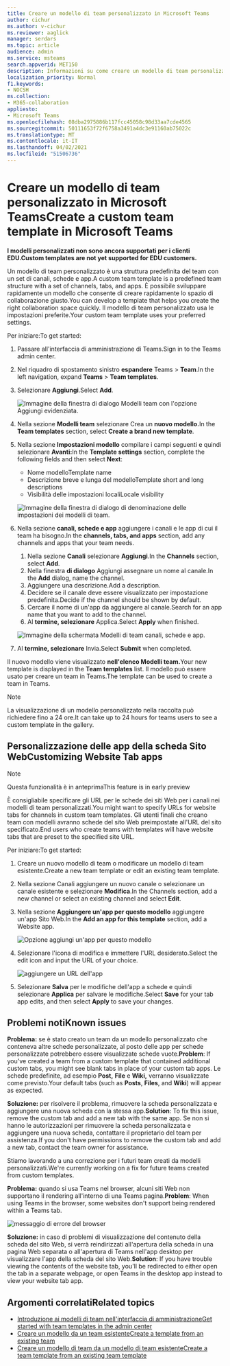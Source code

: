 ```yaml
---
title: Creare un modello di team personalizzato in Microsoft Teams
author: cichur
ms.author: v-cichur
ms.reviewer: aaglick
manager: serdars
ms.topic: article
audience: admin
ms.service: msteams
search.appverid: MET150
description: Informazioni su come creare un modello di team personalizzato in Microsoft Teams.
localization_priority: Normal
f1.keywords:
- NOCSH
ms.collection:
- M365-collaboration
appliesto:
- Microsoft Teams
ms.openlocfilehash: 08dba2975886b117fcc45058c98d33aa7cde4565
ms.sourcegitcommit: 50111653f72f6758a3491a4dc3e91160ab75022c
ms.translationtype: MT
ms.contentlocale: it-IT
ms.lasthandoff: 04/02/2021
ms.locfileid: "51506736"
---
```

# <a name="create-a-custom-team-template-in-microsoft-teams"></a><span data-ttu-id="6a1c9-103">Creare un modello di team personalizzato in Microsoft Teams</span><span class="sxs-lookup"><span data-stu-id="6a1c9-103">Create a custom team template in Microsoft Teams</span></span>

<span data-ttu-id="6a1c9-104">**I modelli personalizzati non sono ancora supportati per i clienti EDU.**</span><span class="sxs-lookup"><span data-stu-id="6a1c9-104">**Custom templates are not yet supported for EDU customers.**</span></span>

<span data-ttu-id="6a1c9-105">Un modello di team personalizzato è una struttura predefinita del team con un set di canali, schede e app.</span><span class="sxs-lookup"><span data-stu-id="6a1c9-105">A custom team template is a predefined team structure with a set of channels, tabs, and apps.</span></span> <span data-ttu-id="6a1c9-106">È possibile sviluppare rapidamente un modello che consente di creare rapidamente lo spazio di collaborazione giusto.</span><span class="sxs-lookup"><span data-stu-id="6a1c9-106">You can develop a template that helps you create the right collaboration space quickly.</span></span> <span data-ttu-id="6a1c9-107">Il modello di team personalizzato usa le impostazioni preferite.</span><span class="sxs-lookup"><span data-stu-id="6a1c9-107">Your custom team template uses your preferred settings.</span></span>  

<span data-ttu-id="6a1c9-108">Per iniziare:</span><span class="sxs-lookup"><span data-stu-id="6a1c9-108">To get started:</span></span>

1. <span data-ttu-id="6a1c9-109">Passare all'interfaccia di amministrazione di Teams.</span><span class="sxs-lookup"><span data-stu-id="6a1c9-109">Sign in to the Teams admin center.</span></span>

2. <span data-ttu-id="6a1c9-110">Nel riquadro di spostamento sinistro **espandere** Teams  >  **Team**.</span><span class="sxs-lookup"><span data-stu-id="6a1c9-110">In the left navigation, expand **Teams** > **Team templates**.</span></span>

3. <span data-ttu-id="6a1c9-111">Selezionare **Aggiungi**.</span><span class="sxs-lookup"><span data-stu-id="6a1c9-111">Select **Add**.</span></span>

    ![Immagine della finestra di dialogo Modelli team con l'opzione Aggiungi evidenziata.](media/team-templates-new.png)

4. <span data-ttu-id="6a1c9-113">Nella sezione **Modelli team** selezionare Crea un **nuovo modello.**</span><span class="sxs-lookup"><span data-stu-id="6a1c9-113">In the **Team templates** section, select **Create a brand new template**.</span></span>

5. <span data-ttu-id="6a1c9-114">Nella sezione **Impostazioni modello** compilare i campi seguenti e quindi selezionare **Avanti:**</span><span class="sxs-lookup"><span data-stu-id="6a1c9-114">In the **Template settings** section, complete the following fields and then select **Next**:</span></span>
    - <span data-ttu-id="6a1c9-115">Nome modello</span><span class="sxs-lookup"><span data-stu-id="6a1c9-115">Template name</span></span>
    - <span data-ttu-id="6a1c9-116">Descrizione breve e lunga del modello</span><span class="sxs-lookup"><span data-stu-id="6a1c9-116">Template short and long descriptions</span></span>
    - <span data-ttu-id="6a1c9-117">Visibilità delle impostazioni locali</span><span class="sxs-lookup"><span data-stu-id="6a1c9-117">Locale visibility</span></span>  

    ![Immagine della finestra di dialogo di denominazione delle impostazioni dei modelli di team.](media/template-add-a-name.png)

6. <span data-ttu-id="6a1c9-119">Nella sezione **canali, schede e app** aggiungere i canali e le app di cui il team ha bisogno.</span><span class="sxs-lookup"><span data-stu-id="6a1c9-119">In the **channels, tabs, and apps** section, add any channels and apps that your team needs.</span></span>

    1. <span data-ttu-id="6a1c9-120">Nella sezione **Canali** selezionare **Aggiungi**.</span><span class="sxs-lookup"><span data-stu-id="6a1c9-120">In the **Channels** section, select **Add**.</span></span>
    2. <span data-ttu-id="6a1c9-121">Nella finestra **di dialogo** Aggiungi assegnare un nome al canale.</span><span class="sxs-lookup"><span data-stu-id="6a1c9-121">In the **Add** dialog, name the channel.</span></span>
    3. <span data-ttu-id="6a1c9-122">Aggiungere una descrizione.</span><span class="sxs-lookup"><span data-stu-id="6a1c9-122">Add a description.</span></span>
    4. <span data-ttu-id="6a1c9-123">Decidere se il canale deve essere visualizzato per impostazione predefinita.</span><span class="sxs-lookup"><span data-stu-id="6a1c9-123">Decide if the channel should be shown by default.</span></span>
    5. <span data-ttu-id="6a1c9-124">Cercare il nome di un'app da aggiungere al canale.</span><span class="sxs-lookup"><span data-stu-id="6a1c9-124">Search for an app name that you want to add to the channel.</span></span>
    6. <span data-ttu-id="6a1c9-125">Al **termine, selezionare** Applica.</span><span class="sxs-lookup"><span data-stu-id="6a1c9-125">Select **Apply** when finished.</span></span>

    ![Immagine della schermata Modelli di team canali, schede e app.](media/template-channels-tabs-apps.png)

8. <span data-ttu-id="6a1c9-127">Al **termine, selezionare** Invia.</span><span class="sxs-lookup"><span data-stu-id="6a1c9-127">Select **Submit** when completed.</span></span>

<span data-ttu-id="6a1c9-128">Il nuovo modello viene visualizzato **nell'elenco Modelli team.**</span><span class="sxs-lookup"><span data-stu-id="6a1c9-128">Your new template is displayed in the **Team templates** list.</span></span> <span data-ttu-id="6a1c9-129">Il modello può essere usato per creare un team in Teams.</span><span class="sxs-lookup"><span data-stu-id="6a1c9-129">The template can be used to create a team in Teams.</span></span>

> [!Note]
> <span data-ttu-id="6a1c9-130">La visualizzazione di un modello personalizzato nella raccolta può richiedere fino a 24 ore.</span><span class="sxs-lookup"><span data-stu-id="6a1c9-130">It can take up to 24 hours for teams users to see a custom template in the gallery.</span></span>

## <a name="customizing-website-tab-apps"></a><span data-ttu-id="6a1c9-131">Personalizzazione delle app della scheda Sito Web</span><span class="sxs-lookup"><span data-stu-id="6a1c9-131">Customizing Website Tab apps</span></span>

> [!Note]
> <span data-ttu-id="6a1c9-132">Questa funzionalità è in anteprima</span><span class="sxs-lookup"><span data-stu-id="6a1c9-132">This feature is in early preview</span></span>

<span data-ttu-id="6a1c9-133">È consigliabile specificare gli URL per le schede dei siti Web per i canali nei modelli di team personalizzati.</span><span class="sxs-lookup"><span data-stu-id="6a1c9-133">You might want to specify URLs for website tabs for channels in custom team templates.</span></span> <span data-ttu-id="6a1c9-134">Gli utenti finali che creano team con modelli avranno schede del sito Web preimpostate all'URL del sito specificato.</span><span class="sxs-lookup"><span data-stu-id="6a1c9-134">End users who create teams with templates will have website tabs that are preset to the specified site URL.</span></span>

<span data-ttu-id="6a1c9-135">Per iniziare:</span><span class="sxs-lookup"><span data-stu-id="6a1c9-135">To get started:</span></span>

1. <span data-ttu-id="6a1c9-136">Creare un nuovo modello di team o modificare un modello di team esistente.</span><span class="sxs-lookup"><span data-stu-id="6a1c9-136">Create a new team template or edit an existing team template.</span></span>

2. <span data-ttu-id="6a1c9-137">Nella sezione Canali aggiungere un nuovo canale o selezionare un canale esistente e selezionare **Modifica**.</span><span class="sxs-lookup"><span data-stu-id="6a1c9-137">In the Channels section, add a new channel or select an existing channel and select **Edit**.</span></span>

3. <span data-ttu-id="6a1c9-138">Nella sezione **Aggiungere un'app per questo modello** aggiungere un'app Sito Web.</span><span class="sxs-lookup"><span data-stu-id="6a1c9-138">In the **Add an app for this template** section, add a Website app.</span></span>

    ![Opzione aggiungi un'app per questo modello](media/add-an-app-template.png)

4. <span data-ttu-id="6a1c9-140">Selezionare l'icona di modifica e immettere l'URL desiderato.</span><span class="sxs-lookup"><span data-stu-id="6a1c9-140">Select the edit icon and input the URL of your choice.</span></span>

    ![aggiungere un URL dell'app](media/add-url-app-template.png)

5. <span data-ttu-id="6a1c9-142">Selezionare **Salva** per le modifiche dell'app a schede e quindi selezionare **Applica** per salvare le modifiche.</span><span class="sxs-lookup"><span data-stu-id="6a1c9-142">Select **Save** for your tab app edits, and then select **Apply** to save your changes.</span></span>

## <a name="known-issues"></a><span data-ttu-id="6a1c9-143">Problemi noti</span><span class="sxs-lookup"><span data-stu-id="6a1c9-143">Known issues</span></span>

<span data-ttu-id="6a1c9-144">**Problema:** se è stato creato un team da un modello personalizzato che conteneva altre schede personalizzate, al posto delle app per schede personalizzate potrebbero essere visualizzate schede vuote.</span><span class="sxs-lookup"><span data-stu-id="6a1c9-144">**Problem**: If you've created a team from a custom template that contained additional custom tabs, you might see blank tabs in place of your custom tab apps.</span></span> <span data-ttu-id="6a1c9-145">Le schede predefinite, ad esempio **Post,** **File** e **Wiki,** verranno visualizzate come previsto.</span><span class="sxs-lookup"><span data-stu-id="6a1c9-145">Your default tabs (such as **Posts**, **Files**, and **Wiki**) will appear as expected.</span></span>

<span data-ttu-id="6a1c9-146">**Soluzione:** per risolvere il problema, rimuovere la scheda personalizzata e aggiungere una nuova scheda con la stessa app.</span><span class="sxs-lookup"><span data-stu-id="6a1c9-146">**Solution**: To fix this issue, remove the custom tab and add a new tab with the same app.</span></span> <span data-ttu-id="6a1c9-147">Se non si hanno le autorizzazioni per rimuovere la scheda personalizzata e aggiungere una nuova scheda, contattare il proprietario del team per assistenza.</span><span class="sxs-lookup"><span data-stu-id="6a1c9-147">If you don't have permissions to remove the custom tab and add a new tab, contact the team owner for assistance.</span></span>

<span data-ttu-id="6a1c9-148">Stiamo lavorando a una correzione per i futuri team creati da modelli personalizzati.</span><span class="sxs-lookup"><span data-stu-id="6a1c9-148">We're currently working on a fix for future teams created from custom templates.</span></span>

<span data-ttu-id="6a1c9-149">**Problema:** quando si usa Teams nel browser, alcuni siti Web non supportano il rendering all'interno di una Teams pagina.</span><span class="sxs-lookup"><span data-stu-id="6a1c9-149">**Problem**: When using Teams in the browser, some websites don't support being rendered within a Teams tab.</span></span>

![messaggio di errore del browser](media/browser-error-message.png)

<span data-ttu-id="6a1c9-151">**Soluzione:** in caso di problemi di visualizzazione del contenuto della scheda del sito Web, si verrà reindirizzati all'apertura della scheda in una pagina Web separata o all'apertura di Teams nell'app desktop per visualizzare l'app della scheda del sito Web.</span><span class="sxs-lookup"><span data-stu-id="6a1c9-151">**Solution**: If you have trouble viewing the contents of the website tab, you'll be redirected to either open the tab in a separate webpage, or open Teams in the desktop app instead to view your website tab app.</span></span>

## <a name="related-topics"></a><span data-ttu-id="6a1c9-152">Argomenti correlati</span><span class="sxs-lookup"><span data-stu-id="6a1c9-152">Related topics</span></span>

- [<span data-ttu-id="6a1c9-153">Introduzione ai modelli di team nell'interfaccia di amministrazione</span><span class="sxs-lookup"><span data-stu-id="6a1c9-153">Get started with team templates in the admin center</span></span>](get-started-with-teams-templates-in-the-admin-console.md)
- [<span data-ttu-id="6a1c9-154">Creare un modello da un team esistente</span><span class="sxs-lookup"><span data-stu-id="6a1c9-154">Create a template from an existing team</span></span>](create-template-from-existing-team.md)
- [<span data-ttu-id="6a1c9-155">Creare un modello di team da un modello di team esistente</span><span class="sxs-lookup"><span data-stu-id="6a1c9-155">Create a team template from an existing team template</span></span>](create-template-from-existing-template.md)
